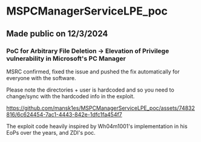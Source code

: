 # MSPCManagerServiceLPE_poc

## Made public on 12/3/2024

### PoC for Arbitrary File Deletion -> Elevation of Privilege vulnerability in Microsoft's PC Manager
MSRC confirmed, fixed the issue and pushed the fix automatically for everyone with the software.

Please note the directories + user is hardcoded and so you need to change/sync with the hardcoded info in the exploit.

https://github.com/mansk1es/MSPCManagerServiceLPE_poc/assets/74832816/6c624454-7ac1-4443-842e-1dfc1fa454f7


The exploit code heavily inspired by Wh04m1001's implementation in his EoPs over the years, and ZDI's poc.

